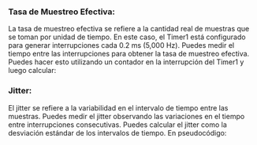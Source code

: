 
### Tasa de Muestreo Efectiva:

La tasa de muestreo efectiva se refiere a la cantidad real de muestras que se toman por unidad de tiempo. En este caso, el Timer1 está configurado para generar interrupciones cada 0.2 ms (5,000 Hz). Puedes medir el tiempo entre las interrupciones para obtener la tasa de muestreo efectiva. Puedes hacer esto utilizando un contador en la interrupción del Timer1 y luego calcular:



### Jitter:

El jitter se refiere a la variabilidad en el intervalo de tiempo entre las muestras. Puedes medir el jitter observando las variaciones en el tiempo entre interrupciones consecutivas. Puedes calcular el jitter como la desviación estándar de los intervalos de tiempo. En pseudocódigo:



